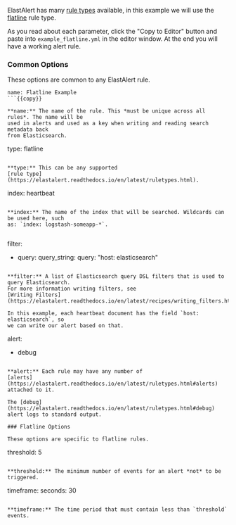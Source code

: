 ElastAlert has many
[rule types](https://elastalert.readthedocs.io/en/latest/ruletypes.html)
available, in this example we will use the
[flatline](https://elastalert.readthedocs.io/en/latest/ruletypes.html#flatline)
rule type.

As you read about each parameter, click the "Copy to Editor" button and paste into `example_flatline.yml` in the editor window. At the end
you will have a working alert rule.

### Common Options

These options are common to any ElastAlert rule.

```
name: Flatline Example
```{{copy}}

**name:** The name of the rule. This *must be unique across all rules*. The name will be
used in alerts and used as a key when writing and reading search metadata back
from Elasticsearch.

```
type: flatline
```{{copy}}

**type:** This can be any supported
[rule type](https://elastalert.readthedocs.io/en/latest/ruletypes.html).

```
index: heartbeat
```{{copy}}

**index:** The name of the index that will be searched. Wildcards can be used here, such
as: `index: logstash-someapp-*`.


```
filter:
- query:
    query_string:
      query: "host: elasticsearch"
```{{copy}}

**filter:** A list of Elasticsearch query DSL filters that is used to query Elasticsearch.
For more information writing filters, see
[Writing Filters](https://elastalert.readthedocs.io/en/latest/recipes/writing_filters.html#writingfilters).

In this example, each heartbeat document has the field `host: elasticsearch`, so
we can write our alert based on that.

```
alert:
- debug
```{{copy}}

**alert:** Each rule may have any number of
[alerts](https://elastalert.readthedocs.io/en/latest/ruletypes.html#alerts)
attached to it.

The [debug](https://elastalert.readthedocs.io/en/latest/ruletypes.html#debug)
alert logs to standard output.

### Flatline Options

These options are specific to flatline rules.

```
threshold: 5
```{{copy}}

**threshold:** The minimum number of events for an alert *not* to be triggered.

```
timeframe:
  seconds: 30
```{{copy}}

**timeframe:** The time period that must contain less than `threshold` events.
